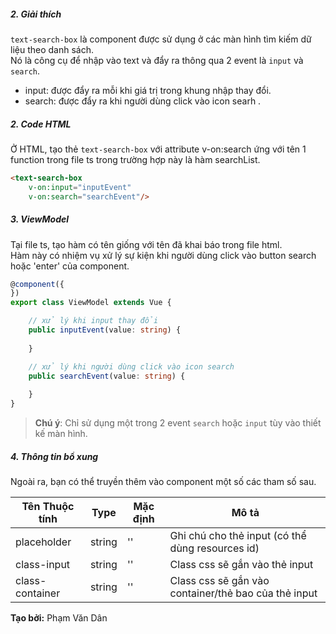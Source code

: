 ##### 2. Giải thích
`text-search-box` là component được sử dụng ở các màn hình tìm kiếm dữ liệu theo danh sách.  
Nó là công cụ để nhập vào text và đẩy ra thông qua 2 event là `input` và `search`.  
- input: được đẩy ra mỗi khi giá trị trong khung nhập thay đổi.
- search: được đẩy ra khi người dùng click vào icon searh <span class="fa fa-search"></span>.


##### 2. Code HTML
Ở HTML, tạo thẻ `text-search-box` với attribute v-on:search ứng với tên 1 function trong file ts
trong trường hợp này là hàm searchList.  

```html
<text-search-box 
    v-on:input="inputEvent"
    v-on:search="searchEvent"/>
```
##### 3. ViewModel
Tại file ts, tạo hàm có tên giống với tên đã khai báo trong file html.   
Hàm này có nhiệm vụ xử lý sự kiện khi người dùng click vào button search hoặc 'enter' của component.

```typescript
@component({
})
export class ViewModel extends Vue {

    // xử lý khi input thay đổi
    public inputEvent(value: string) {
        
    }

    // xử lý khi người dùng click vào icon search
    public searchEvent(value: string) {
        
    }
}
```
> **Chú ý**: Chỉ sử dụng một trong 2 event `search` hoặc `input` tùy vào thiết kế màn hình.

##### 4. Thông tin bổ xung
Ngoài ra, bạn có thể truyền thêm vào component một số các tham số sau.

| Tên Thuộc tính| Type | Mặc định | Mô tả |
| --------------|------| -------- | ------|
| placeholder | string | '' | Ghi chú cho thẻ input (có thể dùng resources id) |
| class-input | string | '' | Class css sẽ gắn vào thẻ input |
| class-container | string | '' | Class css sẽ gắn vào container/thẻ bao của thẻ input |

**Tạo bởi:** Phạm Văn Dân
